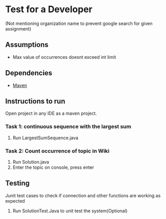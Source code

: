 <a name="description"></a>


# Test for a Developer
(Not mentioning organization name to prevent google search for given assignment)

<a name="assumptions"></a>

## Assumptions

* Max value of occurrences doesnt exceed int limit 

<a name="dependencies"></a>

## Dependencies

* [Maven](https://maven.apache.org/)

<a name="instructions-to-run"></a>

## Instructions to run
Open project in any IDE as a maven project. 

### Task 1: continuous sequence with the largest sum
1. Run LargestSumSequence.java

### Task 2: Count occurrence of topic in Wiki
1. Run Solution.java
2. Enter the topic on console, press enter 


## Testing

Junit test cases to check if connection and other functions are working as expected

1. Run SolutionTest.Java to unit test the system(Optional)


